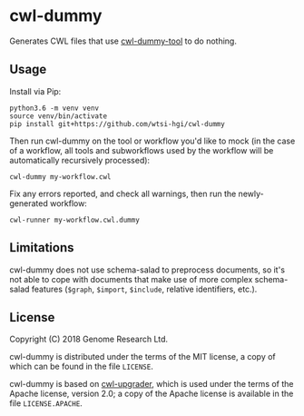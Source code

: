 # cwl-dummy

Generates CWL files that use [cwl-dummy-tool][] to do nothing.

[cwl-dummy-tool]: https://github.com/wtsi-hgi/cwl-scheduler-tests

## Usage

Install via Pip:

```
python3.6 -m venv venv
source venv/bin/activate
pip install git+https://github.com/wtsi-hgi/cwl-dummy
```

Then run cwl-dummy on the tool or workflow you'd like to mock (in the
case of a workflow, all tools and subworkflows used by the workflow will
be automatically recursively processed):

```
cwl-dummy my-workflow.cwl
```

Fix any errors reported, and check all warnings, then run the
newly-generated workflow:

```
cwl-runner my-workflow.cwl.dummy
```

## Limitations

cwl-dummy does not use schema-salad to preprocess documents, so it's not
able to cope with documents that make use of more complex schema-salad
features (`$graph`, `$import`, `$include`, relative identifiers, etc.).

## License

Copyright (C) 2018 Genome Research Ltd.

cwl-dummy is distributed under the terms of the MIT license, a copy of
which can be found in the file `LICENSE`.

cwl-dummy is based on [cwl-upgrader][], which is used under the terms of
the Apache license, version 2.0; a copy of the Apache license is
available in the file `LICENSE.APACHE`.

[cwl-upgrader]: https://github.com/common-workflow-language/cwl-upgrader
